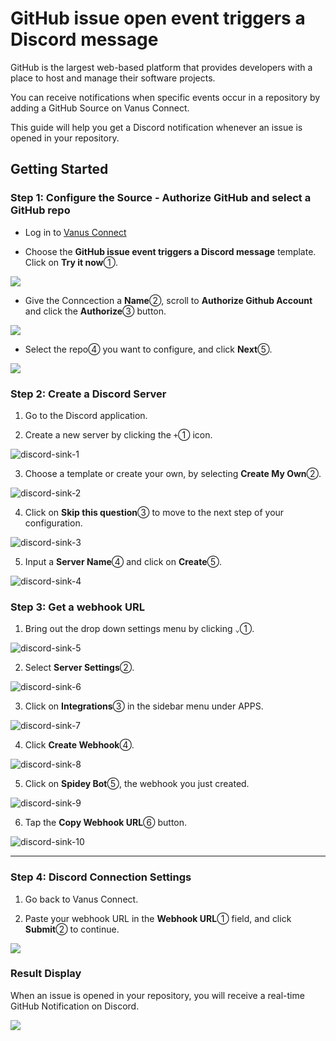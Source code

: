 # GitHub issue open event triggers a Discord message

GitHub is the largest web-based platform that provides developers with a place to host and manage their software projects.

You can receive notifications when specific events occur in a repository by adding a GitHub Source on Vanus Connect.

This guide will help you get a Discord notification whenever an issue is opened in your repository.

## Getting Started

### Step 1: Configure the Source - Authorize GitHub and select a GitHub repo

- Log in to [Vanus Connect](https://cloud.vanus.ai/) 

- Choose the **GitHub issue event triggers a Discord message** template. Click on **Try it now**①.

![](images/template_github_discord_issue_1.webp)

- Give the Conncection a **Name**②, scroll to **Authorize Github Account** and click the **Authorize**③ button.

![](images/template_github_discord_5.webp)

- Select the repo④ you want to configure, and click **Next**⑤.

![](images/template_github_discord.webp)


### Step 2: Create a Discord Server 

1. Go to the Discord application.

2. Create a new server by clicking the `+`① icon.

![discord-sink-1](images/discord-sink-1.webp)

3. Choose a template or create your own, by selecting **Create My Own**②.

![discord-sink-2](images/discord-sink-2.webp)

4. Click on **Skip this question**③ to move to the next step of your configuration.

![discord-sink-3](images/discord-sink-3.webp)

5. Input a **Server Name**④ and click on **Create**⑤.

![discord-sink-4](images/discord-sink-4.webp)


### Step 3: Get a webhook URL

1. Bring out the drop down settings menu by clicking `⌄`①.

![discord-sink-5](images/discord-sink-5.webp)

2. Select **Server Settings**②.

![discord-sink-6](images/discord-sink-6.webp)

3. Click on **Integrations**③ in the sidebar menu under APPS.

![discord-sink-7](images/discord-sink-7.webp)

4. Click **Create Webhook**④.

![discord-sink-8](images/discord-sink-8.webp)

5. Click on **Spidey Bot**⑤, the webhook you just created.

![discord-sink-9](images/discord-sink-9.webp)

6. Tap the **Copy Webhook URL**⑥ button.

![discord-sink-10](images/discord-sink-10.webp)

---

### Step 4: Discord Connection Settings

1. Go back to Vanus Connect.

2. Paste your webhook URL in the **Webhook URL**① field, and click **Submit**② to continue.

![](images/template_github_discord_3.webp)


### Result Display

When an issue is opened in your repository, you will receive a real-time GitHub Notification on Discord.

![](images/template_github_discord_issue_3.webp)
